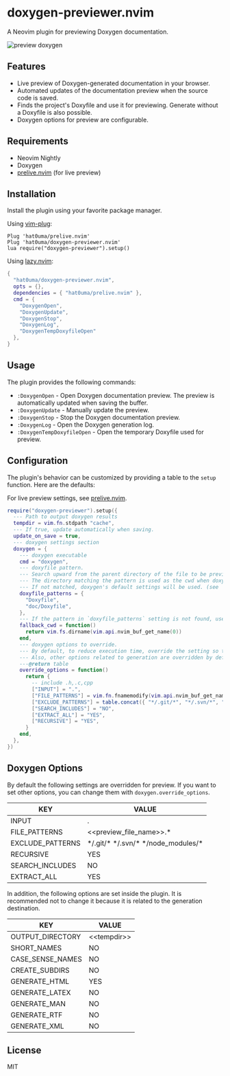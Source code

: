 # doxygen-previewer.nvim

A Neovim plugin for previewing Doxygen documentation.

![preview doxygen](https://github.com/hat0uma/doxygen-previewer.nvim/assets/55551571/d940e31b-eca4-42e7-a507-2b432f6e3533)

## Features

- Live preview of Doxygen-generated documentation in your browser.
- Automated updates of the documentation preview when the source code is saved.
- Finds the project's Doxyfile and use it for previewing. Generate without a Doxyfile is also possible.
- Doxygen options for preview are configurable.

## Requirements

- Neovim Nightly
- Doxygen
- [prelive.nvim](https://github.com/hat0uma/prelive.nvim) (for live preview)

## Installation

Install the plugin using your favorite package manager.

Using [vim-plug](https://github.com/junegunn/vim-plug):

```vim
Plug 'hat0uma/prelive.nvim'
Plug 'hat0uma/doxygen-previewer.nvim'
lua require("doxygen-previewer").setup()
```

Using [lazy.nvim](https://github.com/folke/lazy.nvim):

```lua
{
  "hat0uma/doxygen-previewer.nvim",
  opts = {},
  dependencies = { "hat0uma/prelive.nvim" },
  cmd = {
    "DoxygenOpen",
    "DoxygenUpdate",
    "DoxygenStop",
    "DoxygenLog",
    "DoxygenTempDoxyfileOpen"
  },
}

```

## Usage

The plugin provides the following commands:

- `:DoxygenOpen` - Open Doxygen documentation preview. The preview is automatically updated when saving the buffer.
- `:DoxygenUpdate` - Manually update the preview.
- `:DoxygenStop` - Stop the Doxygen documentation preview.
- `:DoxygenLog` - Open the Doxygen generation log.
- `:DoxygenTempDoxyfileOpen` - Open the temporary Doxyfile used for preview.

## Configuration

The plugin's behavior can be customized by providing a table to the `setup` function. Here are the defaults:

For live preview settings, see [prelive.nvim](https://github.com/hat0uma/prelive.nvim#Configuration).

```lua
require("doxygen-previewer").setup({
  --- Path to output doxygen results
  tempdir = vim.fn.stdpath "cache",
  --- If true, update automatically when saving.
  update_on_save = true,
  --- doxygen settings section
  doxygen = {
    --- doxygen executable
    cmd = "doxygen",
    --- doxyfile pattern.
    --- Search upward from the parent directory of the file to be previewed and use the first match.
    --- The directory matching the pattern is used as the cwd when doxygen is run.
    --- If not matched, doxygen's default settings will be used. (see `doxygen -g -`)
    doxyfile_patterns = {
      "Doxyfile",
      "doc/Doxyfile",
    },
    --- If the pattern in `doxyfile_patterns` setting is not found, use this parameter as cwd when running doxygen.
    fallback_cwd = function()
      return vim.fs.dirname(vim.api.nvim_buf_get_name(0))
    end,
    --- doxygen options to override.
    --- By default, to reduce execution time, override the setting so that only files with the same name and different extension (for C/C++ headers) as the file to be previewed are generated.
    --- Also, other options related to generation are overridden by default.
    ---@return table
    override_options = function()
      return {
        -- include .h,.c,cpp
        ["INPUT"] = ".",
        ["FILE_PATTERNS"] = vim.fn.fnamemodify(vim.api.nvim_buf_get_name(0), ":t:r") .. ".*",
        ["EXCLUDE_PATTERNS"] = table.concat({ "*/.git/*", "*/.svn/*", "*/node_modules/*" }, " "),
        ["SEARCH_INCLUDES"] = "NO",
        ["EXTRACT_ALL"] = "YES",
        ["RECURSIVE"] = "YES",
      }
    end,
  },
})
```

## Doxygen Options

By default the following settings are overridden for preview. If you want to set other options, you can change them with `doxygen.override_options`.

| KEY              | VALUE                                    |
| ---------------- | ---------------------------------------- |
| INPUT            | .                                        |
| FILE_PATTERNS    | <<preview_file_name>>.\*                 |
| EXCLUDE_PATTERNS | \*/.git/\* \*/.svn/\* \*/node_modules/\* |
| RECURSIVE        | YES                                      |
| SEARCH_INCLUDES  | NO                                       |
| EXTRACT_ALL      | YES                                      |

In addition, the following options are set inside the plugin. It is recommended not to change it because it is related to the generation destination.

| KEY              | VALUE           |
| ---------------- | --------------- |
| OUTPUT_DIRECTORY | \<\<tempdir\>\> |
| SHORT_NAMES      | NO              |
| CASE_SENSE_NAMES | NO              |
| CREATE_SUBDIRS   | NO              |
| GENERATE_HTML    | YES             |
| GENERATE_LATEX   | NO              |
| GENERATE_MAN     | NO              |
| GENERATE_RTF     | NO              |
| GENERATE_XML     | NO              |

## License

MIT
